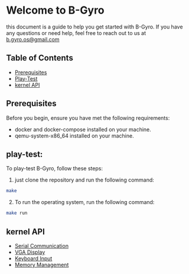 # Welcome to B-Gyro

this document is a guide to help you get started with B-Gyro. If you have any questions or need help, feel free to reach out to us at [b.gyro.os@gmail.com](mailto:b.gyro.os@gmail.com)

## Table of Contents

- [Prerequisites](#prerequisites)
- [Play-Test](#play-test)
- [kernel API](#kernel-api)

## Prerequisites

Before you begin, ensure you have met the following requirements:
- docker and docker-compose installed on your machine.
- qemu-system-x86_64 installed on your machine.

## play-test:

To play-test B-Gyro, follow these steps:

1. just clone the repository and run the following command:
```bash
make
```
2. To run the operating system, run the following command:
```bash
make run
```

## kernel API

- [Serial Communication](kernel-API/serial-communication.md)
- [VGA Display](kernel-API/vga-display.md)
- [Keyboard Input](kernel-API/keyboard-input.md)
- [Memory Management](kernel-API/memory-management.md)
